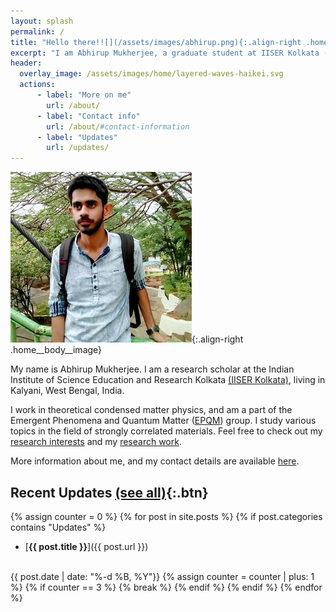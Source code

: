 ```yaml
---
layout: splash
permalink: /
title: "Hello there!![](/assets/images/abhirup.png){:.align-right .home__header__image}"
excerpt: "I am Abhirup Mukherjee, a graduate student at IISER Kolkata (India). I work in theoretical condensed matter physics."
header:
  overlay_image: /assets/images/home/layered-waves-haikei.svg
  actions:
      - label: "More on me"
        url: /about/
      - label: "Contact info"
        url: /about/#contact-information
      - label: "Updates"
        url: /updates/
---
```

![](/assets/images/abhirup.png){:.align-right .home__body__image}

My name is Abhirup Mukherjee.
I am a research scholar at the Indian Institute of Science Education and Research Kolkata [(IISER Kolkata)](https://www.iiserkol.ac.in/), living in Kalyani, West Bengal, India.

I work in theoretical condensed matter physics, and am a part of the Emergent Phenomena and Quantum Matter ([EPQM](https://www.iiserkol.ac.in/~slal/index.html)) group.
I study various topics in the field of strongly correlated materials. Feel free to check out my [research interests](/work/) and my [research work](/research/).

More information about me, and my contact details are available [here](/about/).

## Recent Updates [(see all)](/updates/){:.btn}

{% assign counter = 0 %}
{% for post in site.posts %}
{% if post.categories contains "Updates" %}
- [**{{ post.title }}**]({{ post.url }})
<br>
{{ post.date | date: "%-d %B, %Y"}}
{% assign counter = counter | plus: 1 %}
{% if counter == 3 %}
{% break %}
{% endif %}
{% endif %}
{% endfor %}

